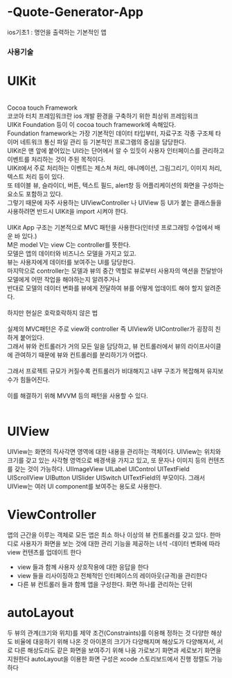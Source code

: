 # -Quote-Generator-App
ios기초1 : 명언을 출력하는 기본적인 앱

### 사용기술
# UIKit<br>
<br>
Cocoa touch Framework<br>
코코아 터치 프레임워크란 ios 개발 환경을 구축하기 위한 최상위 프레임워크<br>
UIKit Foundation 등이 이 cocoa touch framework에 속해있다.<br>
Foundation framework는 가장 기본적인 데이터 타입부터, 자료구조 각종 구조체 타이머 네트워크 통신 파일 관리 등 기본적인 프로그램의 중심을 담당한다.<br>
UIKit은 맨 앞에 붙어있는 UI라는 단어에서 알 수 있듯이 사용자 인터페이스를 관리하고 이벤트를 처리하는 것이 주된 목적이다.<br>
UIKit에서 주로 처리하는 이벤트는 제스쳐 처리, 애니메이션, 그림그리기, 이미지 처리, 텍스트 처리 등이 있다.<br>
또 테이블 뷰, 슬라이더, 버튼, 텍스트 필드, alert창 등 어플리케이션의 화면을 구성하는 요소도 포함하고 있다.<br>
그렇기 때문에 자주 사용하는 UIViewController 나 UIView 등 UI가 붙는 클래스들을 사용하려면 반드시 UIKit을 import 시켜야 한다.<br>
<br>
UIKit App 구조는 기본적으로 MVC 패턴을 사용한다(인터넷 프로그래밍 수업에서 배운 바 있다.)<br>
M은 model V는 view C는 controller를 뜻한다.<br>
모델은 앱의 데이터와 비즈니스 모델을 가지고 있고.<br>
뷰는 사용자에게 데이터를 보여주는 UI를 담당한다.<br>
마지막으로 controller는 모델과 뷰의 중간 역할로 뷰로부터 사용자의 액션을 전달받아 모델에게 어떤 작업을 해야하는지 알려주거나<br>
반대로 모델의 데이터 변화를 뷰에게 전달하여 뷰를 어떻게 업데이트 해야 할지 알려준다.<br>
<br>
하지만 현실은 호락호락하지 않은 법<br>
<br>
실제의 MVC패턴은 주로 view와 controller 즉 UIView와 UIController가 굉장히 친하게 붙어있다.<br>
그래서 뷰와 컨트롤러가 거의 모든 일을 담당하고, 뷰 컨트롤러에서 뷰의 라이프사이클에 관여하기 때문에 뷰와 컨트롤러를 분리하기가 어렵다.<br>
<br>
그래서 프로젝트 규모가 커질수록 컨트롤러가 비대해지고 내부 구조가 복잡해져 유지보수가 힘들어진다.<br>
<br>
이를 해결하기 위해 MVVM 등의 패턴을 사용할 수 있다.<br>
<br>


# UIView
UIView는 화면의 직사각면 영역에 대한 내용을 관리하는 객체이다.
UIView는 위치와 크기를 갖고 있는 사각형 영역으로 배경색을 가지고 있고, 또 문자나 이미지 등의 컨텐츠를 갖는 것이 가능하다.
UIImageView UILabel UIControl UITextField UIScrollView UIButton UISlider UISwitch UITextField의 부모이다.
그래서 UIView는 여러 UI component를 보여주는 용도로 사용한다.

# ViewController
앱의 근간을 이루는 객체로 모든 앱은 최소 하나 이상의 뷰 컨트롤러를 갖고 있다.
한마디로 사용자가 화면을 보는 것에 대한 관리 기능을 제공하는 녀석
-데이터 변화에 따라 view 컨텐츠를 업데이트 한다
- view 들과 함께 사용자 상호작용에 대한 응답을 한다
- view 들을 리사이징하고 전체적인 인터페이스의 레이아웃(규격)을 관리한다
- 다른 뷰 컨트롤러 들과 함께 앱을 구성한다.
화면 하나를 관리하는 단위

# autoLayout
두 뷰의 관계(크기와 위치)를 제약 조건(Constraints)를 이용해 정하는 것
다양한 해상도 비율에 대응하기 위해 나온 것
아이폰의 크기가 다양해지며 해상도가 다양해져서, 서로 다른 해상도라도 같은 화면을 보여주기 위해 나옴
가로보기 화면과 세로보기 화면을 지원한다
autoLayout을 이용한 화면 구성은 xcode 스토리보드에서 진행
정렬도 가능하다
